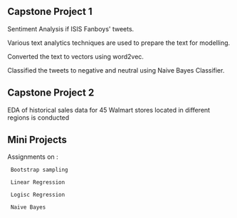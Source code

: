 ## Capstone Project 1

Sentiment Analysis if ISIS Fanboys' tweets. 

Various text analytics techniques are used to prepare the text for modelling.

Converted the text to vectors using word2vec.

Classified the tweets to negative and neutral using Naive Bayes Classifier.

## Capstone Project 2

EDA of historical sales data for 45 Walmart stores located in different regions is conducted


## Mini Projects

Assignments on :

     Bootstrap sampling

     Linear Regression

     Logisc Regression

     Naive Bayes
